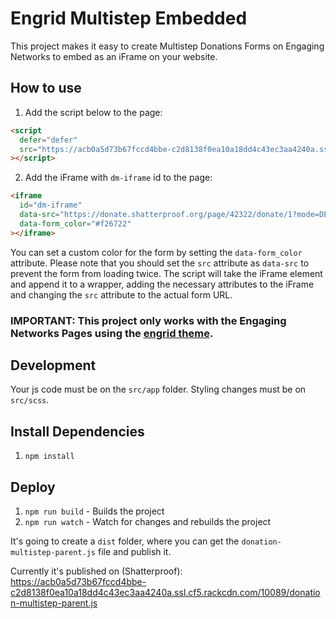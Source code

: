 # Engrid Multistep Embedded

This project makes it easy to create Multistep Donations Forms on Engaging Networks to embed as an iFrame on your website.

## How to use

1. Add the script below to the page:

```html
<script
  defer="defer"
  src="https://acb0a5d73b67fccd4bbe-c2d8138f0ea10a18dd4c43ec3aa4240a.ssl.cf5.rackcdn.com/10089/donation-multistep-parent.js"
></script>
```

2. Add the iFrame with `dm-iframe` id to the page:

```html
<iframe
  id="dm-iframe"
  data-src="https://donate.shatterproof.org/page/42322/donate/1?mode=DEMO&assets=local&debug=false"
  data-form_color="#f26722"
></iframe>
```

You can set a custom color for the form by setting the `data-form_color` attribute.
Please note that you should set the `src` attribute as `data-src` to prevent the form from loading twice. The script will take the iFrame element and append it to a wrapper, adding the necessary attributes to the iFrame and changing the `src` attribute to the actual form URL.

### IMPORTANT: This project only works with the Engaging Networks Pages using the [engrid theme](https://github.com/4site-interactive-studios/engrid).

## Development

Your js code must be on the `src/app` folder. Styling changes must be on `src/scss`.

## Install Dependencies

1. `npm install`

## Deploy

1. `npm run build` - Builds the project
2. `npm run watch` - Watch for changes and rebuilds the project

It's going to create a `dist` folder, where you can get the `donation-multistep-parent.js` file and publish it.

Currently it's published on (Shatterproof):  
https://acb0a5d73b67fccd4bbe-c2d8138f0ea10a18dd4c43ec3aa4240a.ssl.cf5.rackcdn.com/10089/donation-multistep-parent.js

